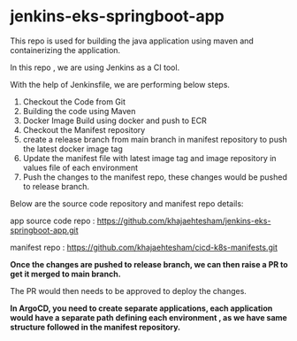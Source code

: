 # jenkins-eks-springboot-app



This repo is used for building the java application using maven and containerizing the application. 

In this repo , we are using Jenkins as a CI tool. 


With the help of Jenkinsfile, we are performing below steps.

1. Checkout the Code from Git
2. Building the code using Maven
3. Docker Image Build using docker and push to ECR
4. Checkout the Manifest repository
5. create a release branch from main branch in manifest repository to push the latest docker image tag
6. Update the manifest file with latest image tag and image repository in values file of each environment
7. Push the changes to the manifest repo, these changes would be pushed to release branch. 


Below are the source code repository and manifest repo details: 

app source code repo : https://github.com/khajaehtesham/jenkins-eks-springboot-app.git


manifest repo :  https://github.com/khajaehtesham/cicd-k8s-manifests.git

**Once the changes are pushed to release branch, we can then raise a PR to get it merged to main branch.**

The PR would then needs to be approved to deploy the changes. 



**In ArgoCD, you need to create separate applications, each application would have a separate path defining each environment , as we have same structure followed in the manifest repository.**
